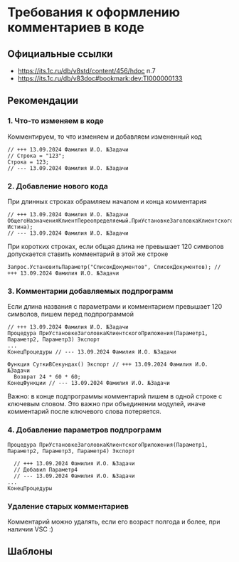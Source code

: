 # Требования к оформлению комментариев в коде

## Официальные ссылки
- https://its.1c.ru/db/v8std/content/456/hdoc п.7
- https://its.1c.ru/db/v83doc#bookmark:dev:TI000000133

## Рекомендации
### 1. Что-то изменяем в коде
Комментируем, то что изменяем и добавляем измененный код
```
// +++ 13.09.2024 Фамилия И.О. №Задачи
// Строка = "123";
Строка = 123;
// --- 13.09.2024 Фамилия И.О. №Задачи
```
### 2. Добавление нового кода
При длинных строках обрамляем началом и конца комментария
```
// +++ 13.09.2024 Фамилия И.О. №Задачи
ОбщегоНазначенияКлиентПереопределяемый.ПриУстановкеЗаголовкаКлиентскогоПриложения("Заголовок", Истина);
// --- 13.09.2024 Фамилия И.О. №Задачи
```
При коротких строках, если общая длина не превышает 120 символов допускается ставить комментарий в этой же строке
```
Запрос.УстановитьПараметр("СписокДокументов", СписокДокументов); // +++ 13.09.2024 Фамилия И.О. №Задачи
```

### 3. Комментарии добавляемых подпрограмм
Если длина названия с параметрами и комментарием превышает 120 символов, пишем перед подпрограммой
```
// +++ 13.09.2024 Фамилия И.О. №Задачи
Процедура ПриУстановкеЗаголовкаКлиентскогоПриложения(Параметр1, Параметр2, Параметр3) Экспорт
...
КонецПроцедуры // --- 13.09.2024 Фамилия И.О. №Задачи

Функция СуткиВСекундах() Экспорт // +++ 13.09.2024 Фамилия И.О. №Задачи
  Возврат 24 * 60 * 60;
КонецФункции // --- 13.09.2024 Фамилия И.О. №Задачи
```
Важно: в конце подпрограммы комментарий пишем в одной строке с ключевым словом. Это важно при объединении модулей, иначе комментарий после ключевого слова потеряется.

### 4. Добавление параметров подпрограмм
```
Процедура ПриУстановкеЗаголовкаКлиентскогоПриложения(Параметр1, Параметр2, Параметр3, Параметр4) Экспорт

  // +++ 13.09.2024 Фамилия И.О. №Задачи
  // Добавил Параметр4
  // --- 13.09.2024 Фамилия И.О. №Задачи
...
КонецПроцедуры
```
### Удаление старых комментариев
Комментарий можно удалять, если его возраст полгода и более, при наличии VSC :)

## Шаблоны
